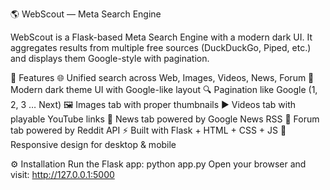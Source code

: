 🌎 WebScout — Meta Search Engine

WebScout is a Flask-based Meta Search Engine with a modern dark UI.
It aggregates results from multiple free sources (DuckDuckGo, Piped, etc.) and displays them Google-style with pagination.

🚀 Features
🌐 Unified search across Web, Images, Videos, News, Forum
🎨 Modern dark theme UI with Google-like layout
🔍 Pagination like Google (1, 2, 3 … Next)
🖼️ Images tab with proper thumbnails
▶️ Videos tab with playable YouTube links
📰 News tab powered by Google News RSS
💬 Forum tab powered by Reddit API
⚡ Built with Flask + HTML + CSS + JS
📱 Responsive design for desktop & mobile

⚙️ Installation
Run the Flask app:
python app.py
Open your browser and visit:
http://127.0.0.1:5000
